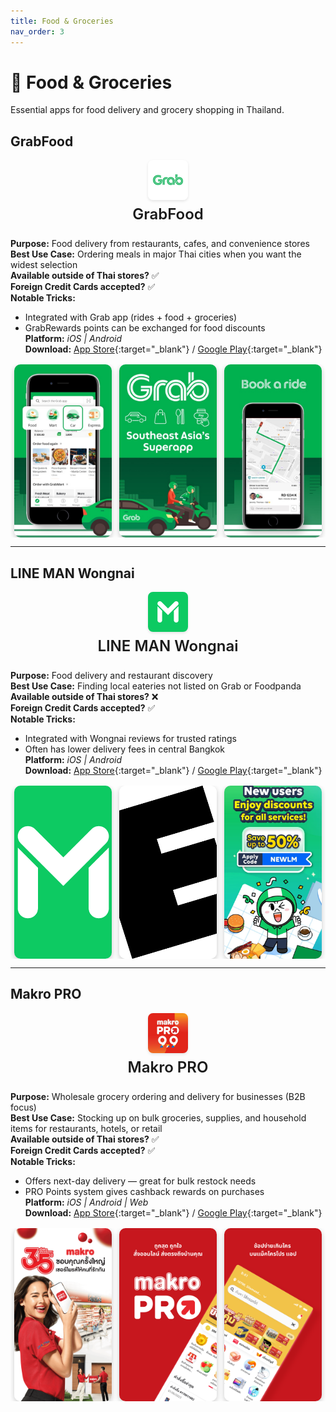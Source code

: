 ```yaml
---
title: Food & Groceries
nav_order: 3
---
```


<style>
/* Custom styling for Thailand Essential Apps */

/* Style the app icons - centered above app names */
.app-header {
  text-align: center;
  margin-bottom: 1.5rem;
}

.app-icon {
  display: block;
  margin: 0 auto 0.5rem auto;
  border-radius: 8px;
  box-shadow: 0 2px 4px rgba(0,0,0,0.1);
}

.app-title {
  margin: 0;
  font-size: 1.5rem;
  font-weight: 600;
}

/* Style the app screenshots */
.app-screenshots {
  display: flex;
  justify-content: center;
  gap: 0.75rem;
  margin-top: 1rem;
  flex-wrap: nowrap;
  overflow-x: auto;
}

.app-screenshot {
  width: 156px;
  height: 277px;
  object-fit: cover;
  border-radius: 10px;
  box-shadow: 0 3px 8px rgba(0,0,0,0.2);
  transition: transform 0.2s ease;
  flex-shrink: 0;
}

.app-screenshot:hover {
  transform: scale(1.05);
}
</style>

# 🍜 Food & Groceries

Essential apps for food delivery and grocery shopping in Thailand.

## GrabFood

<div class="app-header">
<img src="icons/grabfood.jpg" alt="GrabFood icon" width="64" height="64" class="app-icon"/>
<h3 class="app-title">GrabFood</h3>
</div>

**Purpose:** Food delivery from restaurants, cafes, and convenience stores  
**Best Use Case:** Ordering meals in major Thai cities when you want the widest selection  
**Available outside of Thai stores?** ✅  
**Foreign Credit Cards accepted?** ✅  
**Notable Tricks:**  
- Integrated with Grab app (rides + food + groceries)  
- GrabRewards points can be exchanged for food discounts  
**Platform:** *iOS | Android*  
**Download:** [App Store](https://apps.apple.com/app/grab/id647268330){:target="_blank"} / [Google Play](https://play.google.com/store/apps/details?id=com.grabtaxi.passenger){:target="_blank"}

<div class="app-screenshots">
<img src="screenshots/grabfood-1.jpg" alt="GrabFood Screenshot 1" class="app-screenshot"/>
<img src="screenshots/grabfood-2.jpg" alt="GrabFood Screenshot 2" class="app-screenshot"/>
<img src="screenshots/grabfood-3.jpg" alt="GrabFood Screenshot 3" class="app-screenshot"/>
</div>

---

## LINE MAN Wongnai

<div class="app-header">
<img src="icons/line-man-wongnai.png" alt="LINE MAN Wongnai icon" width="64" height="64" class="app-icon"/>
<h3 class="app-title">LINE MAN Wongnai</h3>
</div>

**Purpose:** Food delivery and restaurant discovery  
**Best Use Case:** Finding local eateries not listed on Grab or Foodpanda  
**Available outside of Thai stores?** ❌  
**Foreign Credit Cards accepted?** ✅  
**Notable Tricks:**  
- Integrated with Wongnai reviews for trusted ratings  
- Often has lower delivery fees in central Bangkok  
**Platform:** *iOS | Android*  
**Download:** [App Store](https://apps.apple.com/th/app/line-man-wongnai/id1071609634){:target="_blank"} / [Google Play](https://play.google.com/store/apps/details?id=com.linecorp.linemanth){:target="_blank"}

<div class="app-screenshots">
<img src="screenshots/line-man-wongnai-1.jpg" alt="LINE MAN Wongnai Screenshot 1" class="app-screenshot"/>
<img src="screenshots/line-man-wongnai-2.jpg" alt="LINE MAN Wongnai Screenshot 2" class="app-screenshot"/>
<img src="screenshots/line-man-wongnai-3.jpg" alt="LINE MAN Wongnai Screenshot 3" class="app-screenshot"/>
</div>

---

## Makro PRO

<div class="app-header">
<img src="icons/makro-pro.jpg" alt="Makro PRO icon" width="64" height="64" class="app-icon"/>
<h3 class="app-title">Makro PRO</h3>
</div>

**Purpose:** Wholesale grocery ordering and delivery for businesses (B2B focus)  
**Best Use Case:** Stocking up on bulk groceries, supplies, and household items for restaurants, hotels, or retail  
**Available outside of Thai stores?** ✅  
**Foreign Credit Cards accepted?** ✅  
**Notable Tricks:**  
- Offers next-day delivery — great for bulk restock needs  
- PRO Points system gives cashback rewards on purchases  
**Platform:** *iOS | Android | Web*  
**Download:** [App Store](https://apps.apple.com/th/app/makropro-9-9-super-deals/id1570380497){:target="_blank"} / [Google Play](https://play.google.com/store/apps/details?id=com.makromangoapp.production){:target="_blank"}

<div class="app-screenshots">
<img src="screenshots/makro-pro-1.jpg" alt="Makro PRO Screenshot 1" class="app-screenshot"/>
<img src="screenshots/makro-pro-2.jpg" alt="Makro PRO Screenshot 2" class="app-screenshot"/>
<img src="screenshots/makro-pro-3.jpg" alt="Makro PRO Screenshot 3" class="app-screenshot"/>
</div>
